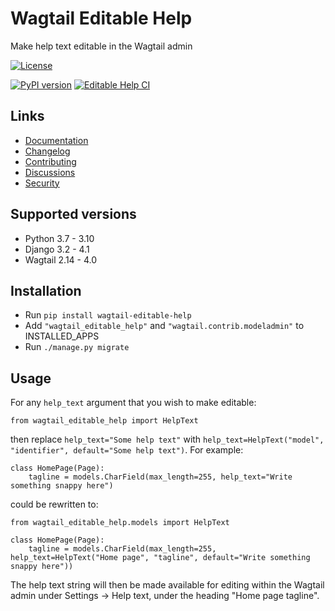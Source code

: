 # Wagtail Editable Help

Make help text editable in the Wagtail admin


[![License](https://img.shields.io/badge/License-BSD_3--Clause-blue.svg)](https://opensource.org/licenses/BSD-3-Clause)

[![PyPI version](https://badge.fury.io/py/wagtail-editable-help.svg)](https://badge.fury.io/py/wagtail-editable-help)
[![Editable Help CI](https://github.com/wagtail/wagtail-editable-help/actions/workflows/test.yml/badge.svg)](https://github.com/wagtail/wagtail-editable-help/actions/workflows/test.yml)

## Links

- [Documentation](https://github.com/wagtail/wagtail-editable-help/blob/main/README.md)
- [Changelog](https://github.com/wagtail/wagtail-editable-help/blob/main/CHANGELOG.md)
- [Contributing](https://github.com/wagtail/wagtail-editable-help/blob/main/CHANGELOG.md)
- [Discussions](https://github.com/wagtail/wagtail-editable-help/discussions)
- [Security](https://github.com/wagtail/wagtail-editable-help/security)

## Supported versions

- Python 3.7 - 3.10
- Django 3.2 - 4.1
- Wagtail 2.14 - 4.0

## Installation

- Run `pip install wagtail-editable-help`
- Add `"wagtail_editable_help"` and `"wagtail.contrib.modeladmin"` to INSTALLED_APPS
- Run `./manage.py migrate`

## Usage

For any `help_text` argument that you wish to make editable:

    from wagtail_editable_help import HelpText

then replace `help_text="Some help text"` with `help_text=HelpText("model", "identifier", default="Some help text")`. For example:

    class HomePage(Page):
        tagline = models.CharField(max_length=255, help_text="Write something snappy here")

could be rewritten to:

    from wagtail_editable_help.models import HelpText

    class HomePage(Page):
        tagline = models.CharField(max_length=255, help_text=HelpText("Home page", "tagline", default="Write something snappy here"))

The help text string will then be made available for editing within the Wagtail admin under Settings -> Help text, under the heading "Home page tagline".
